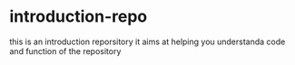 # introduction-repo
this is an introduction reporsitory
it aims at helping you understanda code and function of the repository
